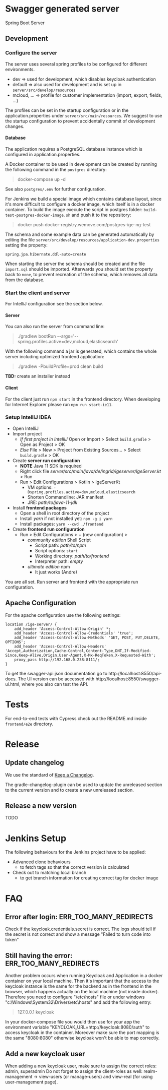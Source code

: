# Swagger generated server

Spring Boot Server

## Development

### Configure the server

The server uses several spring profiles to be configured for different environments.

* dev => used for development, which disables keycloak authentication
* default => also used for development and is set up in `server/src/develop/resources`
* mcloud, ... => profile for customer implementation (import, export, fields, ...)

The profiles can be set in the startup configuration or in the application.properties under `server/src/main/resources`.
We suggest to use the startup configuration to prevent accidentally commit of development changes. 

#### Database

The application requires a PostgreSQL database instance which is configured in application.properties. 

A Docker container to be used in development can be created by running the following command in the `postgres` directory:

> docker-compose up -d

See also `postgres/.env` for further configuration.

For Jenkins we build a special image which contains database layout, since it's more difficult to configure
a docker image, which itself is in a docker container. To build the image execute the script in postgres folder:
`build-test-postgres-docker-image.sh` and push it to the repository:

> docker push docker-registry.wemove.com/postgres-ige-ng-test

The schema and some example data can be generated automatically by editing the file 
`server/src/develop/resources/application-dev.properties` setting the property:
```properties
spring.jpa.hibernate.ddl-auto=create
```
When starting the server the schema should be created and the file `import.sql` should be imported.
Afterwards you should set the property back to `none`, to prevent recreation of the schema, which removes
all data from the database.

### Start the client and server
For IntelliJ configuration see the section below.

#### Server

You can also run the server from command line:

> ./gradlew bootRun --args='--spring.profiles.active=dev,mcloud,elasticsearch'

With the following command a jar is generated, which contains the whole server including
optimized frontend application: 

> ./gradlew -PbuildProfile=prod clean build

**TBD:** create an installer instead

#### Client
For the client just run `npm start` in the frontend directory. When developing for Internet Explorer please run `npm run start-ie11`.


### Setup IntelliJ IDEA
* Open IntelliJ
* Import project
  * *If first project in IntelliJ* Open or Import > Select `build.gradle` > Open as Project > OK
  * *Else* File > New > Project from Existing Sources... > Select `build.gradle` > OK
* Create **server run configuration**
  * **NOTE** Java 11 SDK is required
  * Right click file *server/src/main/java/de/ingrid/igeserver/IgeServer.kt* > Run
  * Run > Edit Configurations > Kotlin > IgeServerKt
    * VM options: `-Dspring.profiles.active=dev,mcloud,elasticsearch` 
    * Shorten Commandline: JAR manifest
    * JRE: *path/to/java-11-jdk*
* Install **frontend packages** 
  * Open a shell in root directory of the project
  * Install *yarn* if not installed yet: `npm -g i yarn`
  * Install packages: `yarn --cwd ./frontend`
* Create **frontend run configuration**
  * Run > Edit Configurations > + (new configuration) > 
    * *community edition* Shell Script
      * Script path: *path/to/npm*
      * Script options: `start`
      * Working directory: *path/to/frontend*
      * Interpreter path: *empty*
    * *ultimate edition* npm
      * It just works (Andre)
  
 You are all set. Run server and frontend with the appropriate run configuration.

## Apache Configuration
For the apache configuration use the following settings:

```
location /ige-server/ {
    add_header 'Access-Control-Allow-Origin' *;
    add_header 'Access-Control-Allow-Credentials' 'true';
    add_header 'Access-Control-Allow-Methods' 'GET, POST, PUT,DELETE, OPTIONS';
    add_header 'Access-Control-Allow-Headers' 'Accept,Authorization,Cache-Control,Content-Type,DNT,If-Modified-Since,Keep-Alive,Origin,User-Agent,X-Mx-ReqToken,X-Requested-With';
    proxy_pass http://192.168.0.238:8111/;
}
```

To get the swagger-api json documentation go to http://localhost:8550/api-docs. The UI version can be accessed with http://localhost:8550/swagger-ui.html, where you also can test the API.

# Tests

For end-to-end tests with Cypress check out the README.md inside `frontend/e2e` directory.

# Release

## Update changelog

We use the standard of  [Keep a Changelog](https://keepachangelog.com/).

The gradle-changelog-plugin can be used to update the unreleased section to the current version
and to create a new unreleased section.

## Release a new version

TODO

# Jenkins Setup

The following behaviours for the Jenkins project have to be applied:

* Advanced clone behaviours
  * to fetch tags so that the correct version is calculated
* Check out to matching local branch
  * to get branch information for creating correct tag for docker image

# FAQ

## Error after login: ERR_TOO_MANY_REDIRECTS

Check if the keycloak.credentials.secret is correct. The logs should tell if the secret is not correct and show a message "Failed to turn code into token"

## Still having the error: ERR_TOO_MANY_REDIRECTS

Another problem occurs when running Keycloak and Application in a docker container on your local machine. Then it's important that the access to the keycloak instance is the same for the backend as in the frontend in the browser, which happens actually on the local machine (not inside docker). Therefore you need to configure "/etc/hosts" file or under windows "c:\Windows\System32\Drivers\etc\hosts" and add the following entry:

> 127.0.0.1 keycloak

In your docker-compose file you would then use for your app the environment variable "KEYCLOAK_URL=http://keycloak:8080/auth" to access keycloak in the container. Moreover make sure the port mapping is the same "8080:8080" otherwise keycloak won't be able to map correctly. 

## Add a new keycloak user

When adding a new keycloak user, make sure to assign the correct roles: admin, superadmin
Do not forget to assign the client-roles as well: realm-management -> view-users (or manage-users) and view-real (for 
using user-management page).
